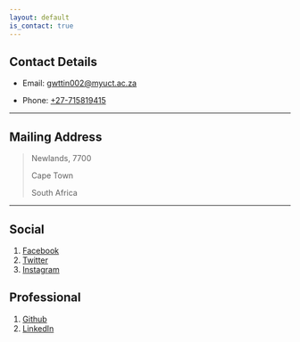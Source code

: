 ```yaml
---
layout: default
is_contact: true
---
```


## Contact Details

* Email: [gwttin002@myuct.ac.za](mailto:gwttin002@myuct.ac.za)

* Phone: [+27-715819415](tel:+27-715819415)

---

## Mailing Address

> Newlands, 7700
>
> Cape Town
>
> South Africa

---

## Social

1. [Facebook](https://www.facebook.com/tinashe.gwatiringa)
2. [Twitter](https://twitter.com/Gwati92)
3. [Instagram](https://www.instagram.com/gwati92/?hl=en)

## Professional

1. [Github](http://github.com/tinashe-gwatiringa)
2. [LinkedIn](http://linkedin.com/in/tinashe-gwatiringa)
